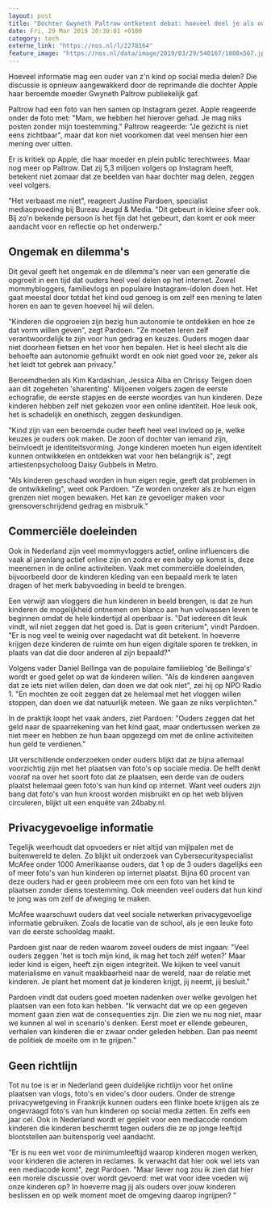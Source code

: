 ```yaml
---
layout: post
title: "Dochter Gwyneth Paltrow ontketent debat: hoeveel deel je als ouder over je kind?"
date: Fri, 29 Mar 2019 20:30:01 +0100
category: tech
externe_link: "https://nos.nl/l/2278164"
feature_image: "https://nos.nl/data/image/2019/03/29/540167/1008x567.jpg"
---
```


<p>Hoeveel informatie mag een ouder van z'n kind op social media delen? Die discussie is opnieuw aangewakkerd door de reprimande die dochter Apple haar beroemde moeder Gwyneth Paltrow publiekelijk gaf.</p>
<p>Paltrow had een foto van hen samen op Instagram gezet. Apple reageerde onder de foto met: "Mam, we hebben het hierover gehad. Je mag niks posten zonder mijn toestemming." Paltrow reageerde: "Je gezicht is niet eens zichtbaar", maar dat kon niet voorkomen dat veel mensen hier een mening over uitten.</p>
<p>Er is kritiek op Apple, die haar moeder en plein public terechtwees. Maar nog meer op Paltrow. Dat zij 5,3 miljoen volgers op Instagram heeft, betekent niet zomaar dat ze beelden van haar dochter mag delen, zeggen veel volgers.</p>
<p>"Het verbaast me niet", reageert Justine Pardoen, specialist mediaopvoeding bij Bureau Jeugd &amp; Media. "Dit gebeurt in kleine sfeer ook. Bij zo'n bekende persoon is het fijn dat het gebeurt, dan komt er ook meer aandacht voor en reflectie op het onderwerp."</p>
<h2>Ongemak en dilemma's</h2>
<p>Dit geval geeft het ongemak en de dilemma's neer van een generatie die opgroeit in een tijd dat ouders heel veel delen op het internet. Zowel mommybloggers, familievlogs en populaire Instagram-idolen doen het. Het gaat meestal door totdat het kind oud genoeg is om zelf een mening te laten horen en aan te geven hoeveel hij wil delen.</p>
<p>"Kinderen die opgroeien zijn bezig hun autonomie te ontdekken en hoe ze dat vorm willen geven", zegt Pardoen. "Ze moeten leren zelf verantwoordelijk te zijn voor hun gedrag en keuzes. Ouders mogen daar niet doorheen fietsen en het voor hen bepalen. Het is heel slecht als die behoefte aan autonomie gefnuikt wordt en ook niet goed voor ze, zeker als het leidt tot gebrek aan privacy."</p>
<p>Beroemdheden als Kim Kardashian, Jessica Alba en Chrissy Teigen doen aan dit zogeheten 'sharenting'. Miljoenen volgers zagen de eerste echografie, de eerste stapjes en de eerste woordjes van hun kinderen. Deze kinderen hebben zelf niet gekozen voor een online identiteit. Hoe leuk ook, het is schadelijk en onethisch, zeggen deskundigen.</p>
<p>"Kind zijn van een beroemde ouder heeft heel veel invloed op je, welke keuzes je ouders ook maken. De zoon of dochter van iemand zijn, beïnvloedt je identiteitsvorming. Jonge kinderen moeten hun eigen identiteit kunnen ontwikkelen en ontdekken wat voor hen belangrijk is", zegt artiestenpsycholoog Daisy Gubbels in Metro.</p>
<p>"Als kinderen geschaad worden in hun eigen regie, geeft dat problemen in de ontwikkeling", weet ook Pardoen. "Ze worden onzeker als ze hun eigen grenzen niet mogen bewaken. Het kan ze gevoeliger maken voor grensoverschrijdend gedrag en misbruik."</p>
<h2>Commerciële doeleinden</h2>
<p>Ook in Nederland zijn veel mommyvloggers actief, online influencers die vaak al jarenlang actief online zijn en zodra er een baby op komst is, deze meenemen in de online activiteiten. Vaak met commerciële doeleinden, bijvoorbeeld door de kinderen kleding van een bepaald merk te laten dragen of het merk babyvoeding in beeld te brengen. </p>
<p>Een verwijt aan vloggers die hun kinderen in beeld brengen, is dat ze hun kinderen de mogelijkheid ontnemen om blanco aan hun volwassen leven te beginnen omdat de hele kindertijd al openbaar is. "Dat iedereen dit leuk vindt, wil niet zeggen dat het goed is. Dat is geen criterium", vindt Pardoen. "Er is nog veel te weinig over nagedacht wat dit betekent. In hoeverre krijgen deze kinderen de ruimte om hun eigen digitale sporen te trekken, in plaats van dat die door anderen al zijn bepaald?"</p>
<p>Volgens vader Daniel Bellinga van de populaire familieblog 'de Bellinga's' wordt er goed gelet op wat de kinderen willen. "Als de kinderen aangeven dat ze iets niet willen delen, dan doen we dat ook niet", zei hij op NPO Radio 1. "En mochten ze ooit zeggen dat ze helemaal met het vloggen willen stoppen, dan doen we dat natuurlijk meteen. We gaan ze niks verplichten."</p>
<p>In de praktijk loopt het vaak anders, ziet Pardoen: "Ouders zeggen dat het geld naar de spaarrekening van het kind gaat, maar ondertussen werken ze niet meer en hebben ze hun baan opgezegd om met de online activiteiten hun geld te verdienen."</p>
<p>Uit verschillende onderzoeken onder ouders blijkt dat ze bijna allemaal voorzichtig zijn met het plaatsen van foto's op sociale media. De helft denkt vooraf na over het soort foto dat ze plaatsen, een derde van de ouders plaatst helemaal geen foto's van hun kind op internet. Want veel ouders zijn bang dat foto's van hun kroost worden misbruikt en op het web blijven circuleren, blijkt uit een enquête van 24baby.nl.</p>
<h2>Privacygevoelige informatie</h2>
<p>Tegelijk weerhoudt dat opvoeders er niet altijd van mijlpalen met de buitenwereld te delen. Zo blijkt uit onderzoek van Cybersecurityspecialist McAfee onder 1000 Amerikaanse ouders, dat 1 op de 3 ouders dagelijks een of meer foto's van hun kinderen op internet plaatst. Bijna 60 procent van deze ouders had er geen probleem mee om een foto van het kind te plaatsen zonder diens toestemming. Ook meenden veel ouders dat hun kind te jong was om zelf de afweging te maken.</p>
<p>McAfee waarschuwt ouders dat veel sociale netwerken privacygevoelige informatie gebruiken. Zoals de locatie van de school, als je een leuke foto van de eerste schooldag maakt.</p>
<p>Pardoen gist naar de reden waarom zoveel ouders de mist ingaan: "Veel ouders zeggen 'het is toch míjn kind, ik mag het toch zélf weten?' Maar ieder kind is eigen, heeft zijn eigen integriteit. We kijken te veel vanuit materialisme en vanuit maakbaarheid naar de wereld, naar de relatie met kinderen. Je plant het moment dat je kinderen krijgt, jij neemt, jij besluit."</p>
<p>Pardoen vindt dat ouders goed moeten nadenken over welke gevolgen het plaatsen van een foto kan hebben. "Ik verwacht dat we op een gegeven moment gaan zien wat de consequenties zijn. Die zien we nu nog niet, maar we kunnen al wel in scenario's denken. Eerst moet er ellende gebeuren, verhalen van kinderen die er zwaar onder geleden hebben. Dan pas neemt de politiek de moeite om in te grijpen."</p>
<h2>Geen richtlijn</h2>
<p>Tot nu toe is er in Nederland geen duidelijke richtlijn voor het online plaatsen van vlogs, foto's en video's door ouders. Onder de strenge privacywetgeving in Frankrijk kunnen ouders een flinke boete krijgen als ze ongevraagd foto's van hun kinderen op social media zetten. En zelfs een jaar cel. Ook in Nederland wordt er gepleit voor een mediacode rondom kinderen die kinderen beschermt tegen ouders die ze op jonge leeftijd blootstellen aan buitensporig veel aandacht.</p>
<p>"Er is nu een wet voor de minimumleeftijd waarop kinderen mogen werken, voor kinderen die acteren in reclames. Ik verwacht dat hier ook wel iets van een mediacode komt", zegt Pardoen. "Maar liever nog zou ik zien dat hier een morele discussie over wordt gevoerd: met wat voor idee voeden wij onze kinderen op? In hoeverre mag jij als ouders over jouw kinderen beslissen en op welk moment moet de omgeving daarop ingrijpen? "</p>
